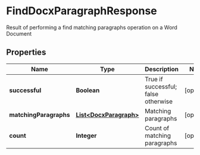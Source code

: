 

# FindDocxParagraphResponse

Result of performing a find matching paragraphs operation on a Word Document
## Properties

Name | Type | Description | Notes
------------ | ------------- | ------------- | -------------
**successful** | **Boolean** | True if successful; false otherwise |  [optional]
**matchingParagraphs** | [**List&lt;DocxParagraph&gt;**](DocxParagraph.md) | Matching paragraphs |  [optional]
**count** | **Integer** | Count of matching paragraphs |  [optional]



